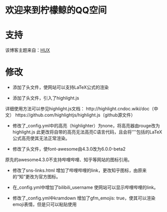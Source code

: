 # 欢迎来到柠檬鲸的QQ空间

# 支持
该博客主题来自：[HUX](<https://github.com/Huxpro/huxpro.github.io">)

# 修改
- 添加了头文件，使网站可以支持LaTeX公式的渲染
<!-- 引入MathJax的脚本 -->
<script src="https://polyfill.io/v3/polyfill.min.js?features=es6"></script>
<script src="https://cdn.jsdelivr.net/npm/mathjax@3.2.2/es5/tex-chtml.js"></script>

- 添加了头文件，引入了highlight.js
<!-- 引入highlight.js库 -->
<link rel="stylesheet"
    href="https://cdn.jsdelivr.net/npm/@highlightjs/cdn-assets@11.7.0/styles/atom-one-dark.min.css">
<script src="https://cdn.jsdelivr.net/gh/highlightjs/cdn-release@11.7.0/build/highlight.min.js"></script>
<script>hljs.highlightAll();</script>
    详细使用方法可以参见highlight.js文档：
http://highlight.cndoc.wiki/doc（中文）
https://github.com/highlightjs/highlight.js（github源文件）

- 修改了_config.yml中的高亮（highlighter）为none，将高亮器由rouge改为highlight.js
此更改将自带的高亮无法高亮C语言代码，且会将'$''$'包括的LaTeX公式高亮使其无法正常渲染。

- 修改了头文件，使font-awesome由4.3.0改为6.0.0-beta2
<!-- Custom Fonts -->
<link href="https://cdnjs.cloudflare.com/ajax/libs/font-awesome/6.0.0-beta2/css/all.min.css" rel="stylesheet"
        type="text/css">
原先的awesome4.3.0不支持哔哩哔哩、知乎等网站的图标引用。

- 修改了sns-links.html
增加了哔哩哔哩的link，更改知乎图标，由原来的“知”更改为官方图标。

- 在_config.yml中增加了bilibili_username
使网站可以显示哔哩哔哩的link。

- 修改了_config.yml中kramdown
增加了gfm_emojis: true，使其可以渲染emoji表情，但是只可以粘贴使用